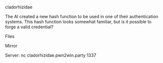 cladorhizidae

The AI created a new hash function to be used in one of their authentication systems. This hash function looks somewhat familiar, but is it possible to forge a valid credential?

Files

Mirror

Server: nc cladorhizidae.pwn2win.party 1337
